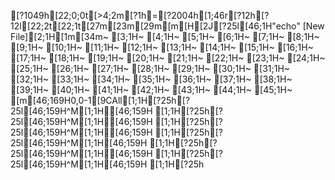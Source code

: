 [?1049h[22;0;0t[>4;2m[?1h=[?2004h[1;46r[?12h[?12l[22;2t[22;1t[27m[23m[29m[m[H[2J[?25l[46;1H"echo" [New File][2;1H[1m[34m~                                                                                                                                                                                         [3;1H~                                                                                                                                                                                         [4;1H~                                                                                                                                                                                         [5;1H~                                                                                                                                                                                         [6;1H~                                                                                                                                                                                         [7;1H~                                                                                                                                                                                         [8;1H~                                                                                                                                                                                         [9;1H~                                                                                                                                                                                         [10;1H~                                                                                                                                                                                         [11;1H~                                                                                                                                                                                         [12;1H~                                                                                                                                                                                         [13;1H~                                                                                                                                                                                         [14;1H~                                                                                                                                                                                         [15;1H~                                                                                                                                                                                         [16;1H~                                                                                                                                                                                         [17;1H~                                                                                                                                                                                         [18;1H~                                                                                                                                                                                         [19;1H~                                                                                                                                                                                         [20;1H~                                                                                                                                                                                         [21;1H~                                                                                                                                                                                         [22;1H~                                                                                                                                                                                         [23;1H~                                                                                                                                                                                         [24;1H~                                                                                                                                                                                         [25;1H~                                                                                                                                                                                         [26;1H~                                                                                                                                                                                         [27;1H~                                                                                                                                                                                         [28;1H~                                                                                                                                                                                         [29;1H~                                                                                                                                                                                         [30;1H~                                                                                                                                                                                         [31;1H~                                                                                                                                                                                         [32;1H~                                                                                                                                                                                         [33;1H~                                                                                                                                                                                         [34;1H~                                                                                                                                                                                         [35;1H~                                                                                                                                                                                         [36;1H~                                                                                                                                                                                         [37;1H~                                                                                                                                                                                         [38;1H~                                                                                                                                                                                         [39;1H~                                                                                                                                                                                         [40;1H~                                                                                                                                                                                         [41;1H~                                                                                                                                                                                         [42;1H~                                                                                                                                                                                         [43;1H~                                                                                                                                                                                         [44;1H~                                                                                                                                                                                         [45;1H~                                                                                                                                                                                         [m[46;169H0,0-1[9CAll[1;1H[?25h[?25l[46;159H^M[1;1H[46;159H  [1;1H[?25h[?25l[46;159H^M[1;1H[46;159H  [1;1H[?25h[?25l[46;159H^M[1;1H[46;159H  [1;1H[?25h[?25l[46;159H^M[1;1H[46;159H  [1;1H[?25h[?25l[46;159H^M[1;1H[46;159H  [1;1H[?25h[?25l[46;159H^M[1;1H[46;159H  [1;1H[?25h
